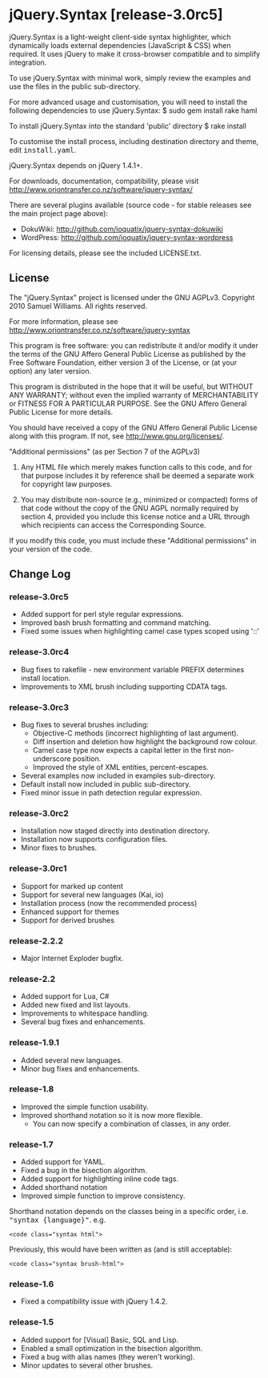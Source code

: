 # jQuery.Syntax [release-3.0rc5] #

jQuery.Syntax is a light-weight client-side syntax highlighter, which dynamically loads external dependencies (JavaScript & CSS) when required. It uses jQuery to make it cross-browser compatible and to simplify integration.

To use jQuery.Syntax with minimal work, simply review the examples and use the files in the public sub-directory.

For more advanced usage and customisation, you will need to install the following dependencies to use jQuery.Syntax:
	$ sudo gem install rake haml

To install jQuery.Syntax into the standard 'public' directory
	$ rake install

To customise the install process, including destination directory and theme, edit <tt>install.yaml</tt>.

jQuery.Syntax depends on jQuery 1.4.1+.

For downloads, documentation, compatibility, please visit <http://www.oriontransfer.co.nz/software/jquery-syntax/>

There are several plugins available (source code - for stable releases see the main project page above):

 - DokuWiki: <http://github.com/ioquatix/jquery-syntax-dokuwiki>
 - WordPress: <http://github.com/ioquatix/jquery-syntax-wordpress>

For licensing details, please see the included LICENSE.txt.

## License ##

The "jQuery.Syntax" project is licensed under the GNU AGPLv3.
Copyright 2010 Samuel Williams. All rights reserved.

For more information, please see <http://www.oriontransfer.co.nz/software/jquery-syntax>

This program is free software: you can redistribute it and/or modify it under the terms
of the GNU Affero General Public License as published by the Free Software Foundation,
either version 3 of the License, or (at your option) any later version.

This program is distributed in the hope that it will be useful, but WITHOUT ANY WARRANTY;
without even the implied warranty of MERCHANTABILITY or FITNESS FOR A PARTICULAR PURPOSE.
See the GNU Affero General Public License for more details.

You should have received a copy of the GNU Affero General Public License along with this
program. If not, see <http://www.gnu.org/licenses/>.

"Additional permissions" (as per Section 7 of the AGPLv3)

1. Any HTML file which merely makes function calls to this code, and for that purpose 
	includes it by reference shall be deemed a separate work for copyright law purposes.
	
2. You may distribute non-source (e.g., minimized or compacted) forms of that code 
	without the copy of the GNU AGPL normally required by section 4, provided you include
	this license notice and a URL through which recipients can access the Corresponding
	Source.

If you modify this code, you must include these "Additional permissions" in your version 
of the code.

## Change Log ##

### release-3.0rc5 ###
 - Added support for perl style regular expressions.
 - Improved bash brush formatting and command matching.
 - Fixed some issues when highlighting camel case types scoped using '::'

### release-3.0rc4 ###
 - Bug fixes to rakefile - new environment variable PREFIX determines install location.
 - Improvements to XML brush including supporting CDATA tags.

### release-3.0rc3 ###
 - Bug fixes to several brushes including:
    - Objective-C methods (incorrect highlighting of last argument).
    - Diff insertion and deletion how highlight the background row colour.
    - Camel case type now expects a capital letter in the first non-underscore position.
    - Improved the style of XML entities, percent-escapes.
 - Several examples now included in examples sub-directory.
 - Default install now included in public sub-directory.
 - Fixed minor issue in path detection regular expression.

### release-3.0rc2 ###
 - Installation now staged directly into destination directory.
 - Installation now supports configuration files.
 - Minor fixes to brushes.

### release-3.0rc1 ###
 - Support for marked up content
 - Support for several new languages (Kai, io)
 - Installation process (now the recommended process)
 - Enhanced support for themes
 - Support for derived brushes

### release-2.2.2 ###
 - Major Internet Exploder bugfix.

### release-2.2 ###
 - Added support for Lua, C#
 - Added new fixed and list layouts.
 - Improvements to whitespace handling.
 - Several bug fixes and enhancements.

### release-1.9.1 ###
 - Added several new languages.
 - Minor bug fixes and enhancements.

### release-1.8 ###
 - Improved the simple function usability.
 - Improved shorthand notation so it is now more flexible.
   - You can now specify a combination of classes, in any order.

### release-1.7 ###
 - Added support for YAML.
 - Fixed a bug in the bisection algorithm.
 - Added support for highlighting inline code tags.
 - Added shorthand notation
 - Improved simple function to improve consistency.

Shorthand notation depends on the classes being in a specific order, i.e. <tt>"syntax {language}"</tt>. e.g.

	<code class="syntax html">

Previously, this would have been written as (and is still acceptable):

	<code class="syntax brush-html">

### release-1.6 ###
 - Fixed a compatibility issue with jQuery 1.4.2.

### release-1.5 ###
 - Added support for [Visual] Basic, SQL and Lisp.
 - Enabled a small optimization in the bisection algorithm.
 - Fixed a bug with alias names (they weren't working).
 - Minor updates to several other brushes.
